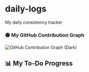 # daily-logs
My daily consistency tracker

### 🟢 My GitHub Contribution Graph

![GitHub Contribution Graph (Dark)](https://ghchart.rshah.org/green/HARRYlr150u)
## 📊 My To-Do Progress


